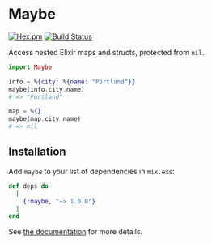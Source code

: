 # Maybe
[![Hex.pm](https://img.shields.io/hexpm/v/maybe.svg)](https://hex.pm/packages/maybe)
[![Build Status](https://travis-ci.org/infinitered/maybe.svg?branch=master)](https://travis-ci.org/infinitered/maybe)

Access nested Elixir maps and structs, protected from `nil`.

```elixir
import Maybe

info = %{city: %{name: "Portland"}}
maybe(info.city.name)
# => "Portland"

map = %{}
maybe(map.city.name)
# => nil
```

## Installation

Add `maybe` to your list of dependencies in `mix.exs`:

```elixir
def deps do
  [
    {:maybe, "~> 1.0.0"}
  ]
end
```

See [the documentation](https://hexdocs.pm/maybe) for more details.